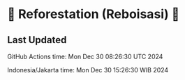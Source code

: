 
# 🌳 Reforestation (Reboisasi) 🌲

## Last Updated

GitHub Actions time: Mon Dec 30 08:26:30 UTC 2024

Indonesia/Jakarta time: Mon Dec 30 15:26:30 WIB 2024
